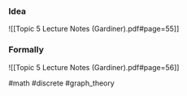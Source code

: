 ### Idea
![[Topic 5 Lecture Notes (Gardiner).pdf#page=55]]
### Formally
![[Topic 5 Lecture Notes (Gardiner).pdf#page=56]]


#math #discrete #graph_theory 

